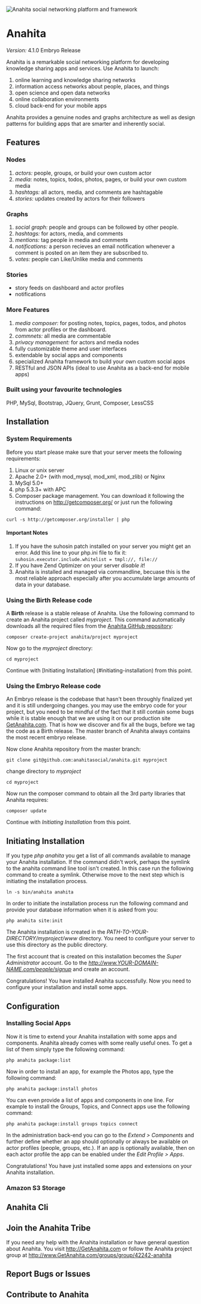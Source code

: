 ![Anahita social networking platform and framework](https://s3.amazonaws.com/anahitapolis.com/media/logos/homepage_logo.png)

# Anahita

*Version:* 4.1.0 Embryo Release

Anahita is a remarkable social networking platform for developing knowledge sharing apps and services. Use Anahita to launch:

1. online learning and knowledge sharing networks
2. information access networks about people, places, and things
3. open science and open data networks
4. online collaboration environments
5. cloud back-end for your mobile apps

Anahita provides a genuine nodes and graphs architecture as well as design patterns for building apps that are smarter and inherently social.

## Features

### Nodes
1. *actors:* people, groups, or build your own custom actor
2. *media:* notes, topics, todos, photos, pages, or build your own custom media
3. *hashtags:* all actors, media, and comments are hashtagable  
4. *stories:* updates created by actors for their followers

### Graphs
1. *social graph:* people and groups can be followed by other people. 
2. *hashtags:* for actors, media, and comments
3. *mentions:* tag people in media and comments
4. *notifications:* a person recieves an email notification whenever a comment is posted on an item they are subscribed to.
5. *votes:* people can Like/Unlike media and comments

### Stories
- story feeds on dashboard and actor profiles
- notifications

### More Features
1. *media composer:* for posting notes, topics, pages, todos, and photos from actor profiles or the dashboard.
2. *commnets:* all media are commentable 
3. *privacy management:* for actors and media nodes
4. fully customizable theme and user interfaces
5. extendable by social apps and components
6. specialized Anahita framework to build your own custom social apps
7. RESTful and JSON APIs (ideal to use Anahita as a back-end for mobile apps)

### Built using your favourite technologies
PHP, MySql, Bootstrap, JQuery, Grunt, Composer, LessCSS

## Installation

### System Requirements

Before you start please make sure that your server meets the following requirements:

1. Linux or unix server
2. Apache 2.0+ (with mod_mysql, mod_xml, mod_zlib) or Nginx
3. MySql 5.0+
4. php 5.3.3+ with APC
5. Composer package management. You can download it following the instructions on
http://getcomposer.org/ or just run the following command:

`curl -s http://getcomposer.org/installer | php`

#### Important Notes

1. If you have the suhosin patch installed on your server you might get an error. Add this line to your php.ini file to fix it: `suhosin.executor.include.whitelist = tmpl://, file://`
2. If you have Zend Optimizer on your server *disable it*!
3. Anahita is installed and managed via commandline, becuase this is the most reliable approach especially after you accumulate large amounts of data in your database.

### Using the Birth Release code

A **Birth** release is a stable release of Anahita. Use the following command to create an Anahita project called _myproject_. This command automatically downloads all the required files from the [Anahita GitHub repository](https://github.com/anahitasocial):

`composer create-project anahita/project myproject`

Now go to the _myproject_ directory:

`cd myproject`

Continue with [Initiating Installation] (#initiating-installation) from this point.

### Using the Embryo Release code

An Embryo release is the codebase that hasn't been throughly finalized yet and it is still undergoing changes. you may use the embryo code for your project, but you need to be mindful of the fact that it still contain some bugs while it is stable enough that we are using it on our production site [GetAnahita.com](http://www.GetAnahita.com). That is how we discover and fix all the bugs, before we tag the code as a Birth release. The master branch of Anahita always contains the most recent embryo release.

Now clone Anahita repository from the master branch:

`git clone git@github.com:anahitasocial/anahita.git myproject`

change directory to *myproject*

`cd myproject`

Now run the composer command to obtain all the 3rd party libraries that Anahita requires:

`composer update`

Continue with *Initiating Installation* from this point.

## Initiating Installation

If you type _php anahita_ you get a list of all commands available to manage your Anahita installation. If the command didn't work, perhaps the symlink to the anahita command line tool isn't created. In this case run the following command to create a symlink. Otherwise move to the next step which is initiating the installation process.

`ln -s bin/anahita anahita`

In order to initiate the installation process run the following command and provide your database information when it is asked from you:

`php anahita site:init`

The Anahita installation is created in the _PATH-TO-YOUR-DIRECTORY/myproject/www_ directory. You need to configure your server to use this directory as the public directory. 

The first account that is created on this installation becomes the _Super Administrator_ account. Go to the _http://www.YOUR-DOMAIN-NAME.com/people/signup_ and create an account.

Congratulations! You have installed Anahita successfully. Now you need to configure your installation and install some apps.

## Configuration

### Installing Social Apps

Now it is time to extend your Anahita installation with some apps and components. Anahita already comes with some really useful ones. To get a list of them simply type the following command:

`php anahita package:list`

Now in order to install an app, for example the Photos app, type the following command:

`php anahita package:install photos`

You can even provide a list of apps and components in one line. For example to install the Groups, Topics, and Connect apps use the following command:

`php anahita package:install groups topics connect`

In the administration back-end you can go to the _Extend > Components_ and further define whether an app should optionally or always be available on actor profiles (people, groups, etc.). If an app is optionally available, then on each actor profile the app can be enabled under the _Edit Profile > Apps_.

Congratulations! You have just installed some apps and extensions on your Anahita installation.

### Amazon S3 Storage

## Anahita Cli

## Join the Anahita Tribe
If you need any help with the Anahita installation or have general question about Anahita. 
You visit http://GetAnahita.com or follow the Anahita project group at http://www.GetAnahita.com/groups/group/42242-anahita

## Report Bugs or Issues

## Contribute to Anahita

